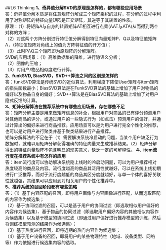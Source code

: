 ##L6 Thinking
**1、奇异值分解SVD的原理是怎样的，都有哪些应用场景**  
答：奇异值分解本质是将任意矩阵分解成三个矩阵乘积的过程，在分解的过程中利用了对称矩阵的特征向量矩阵是正交矩阵，其逆等于其转置的性质。  
原理：（1）将矩阵A与自身的转置矩阵AT相互进行点乘(AAT与ATA)从而得到两个对称的方阵；  
（2）对这两个方阵分别进行特征值分解得到特征向量矩阵P、Q以及特征值矩阵Λ，（特征值矩阵对角线上的值为方阵特征值的开方值）；  
（3）此时PΛQ三个矩阵即为原矩阵的分解矩阵。  
SVD的应用场景：（1）高维数据集的降维，进行隐语义分析；  
（2）图像的压缩；  
（3）对用户/物品相似度进行计算。  
**2、funkSVD, BiasSVD，SVD++算法之间的区别是怎样的**  
答：funkSVD算法是传统SVD的近似算法，利用梯度下降使User矩阵与item矩阵的损失函数最小；BiasSVD算法是在FunkSVD算法的基础上增加了用户对物品的偏好以及物品自身的偏好；SVD++算法是在BiasSVD算法的基础上增加了对用户隐式反馈的计算。  
**3、矩阵分解算法在推荐系统中有哪些应用场景，存在哪些不足**  
答：矩阵分解主要是用来做矩阵信息的补全，根据用户对商品的已有评分预测用户对其他商品的评分，或通过用户的一些隐式行为（如点击）预测用户的偏好，并通过计算出的偏好来进行商品推荐。应用场景可以是为用户进行完全个性化的推荐，也可以是对用户进行聚类并基于聚类结果进行产品推荐。  
矩阵分解算法的不足在于（1）需要解决系统冷启动的问题，当某个用户缺乏行为数据时，就难以用矩阵分解获得准确的特征向量来生成推荐结果。（2）矩阵分解得出的特征向量矩阵不包含明显的现实意义，缺乏一定的可解释性。
**4、item流行度在推荐系统中有怎样的应用**  
答：item流行度可以协助解决系统刚上线时的冷启动问题，可以为用户推荐相对热度较高的商品及内容。流行度越高的商品其泛用性就越好，可以在系统上线初期进行广泛推荐，而对于流行度越低的商品其区分度就越好，与单一个体的喜好关联性就越强，其结果可以应用到对相关用户的个性化推荐中。  
**5、推荐系统的召回阶段都有哪些策略**  
答：（1）基于内容匹配的召回，即将用户画像与内容画像进行匹配，从而选取匹配的内容作为候选集；  
（2）基于协同过滤的召回，可以是基于用户的协同过滤（即选取相似用户偏好的内容作为候选集）、基于物品的协同过滤（即选取用户偏好内容的其他相似内容作为候选集）以及基于模型的协同过滤（即通过用户偏好进行推荐模型的训练，然后将训练模型预测的结果作为候选集）；  
（3）基于热度进行召回，即将近期的热门内容作为候选集；  
（4）基于用户设备的召回，即将用户的某些物理特性（地域、设备类型、网络等）作为依据进行候选集内容的选取。

